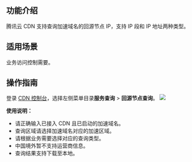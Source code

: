 

## 功能介绍

腾讯云 CDN 支持查询加速域名的回源节点 IP，支持 IP 段和 IP 地址两种类型。

## 适用场景

业务访问控制需要。

## 操作指南

登录 [CDN 控制台](https://console.cloud.tencent.com/cdn)，选择左侧菜单目录**服务查询** > **回源节点查询**。
![](https://staticintl.cloudcachetci.com/yehe/backend-news/Q7Dv068_%E4%BC%81%E4%B8%9A%E5%BE%AE%E4%BF%A1%E6%88%AA%E5%9B%BE_20230224110059.png)

**使用说明：**
- 请正确输入已接入 CDN 且已启动的加速域名。
- 查询区域请选择加速域名对应的加速区域。
- 请根据业务需要选择对应的查询类型。
- 中国境外暂不支持运营商信息。
- 查询结果支持下载至本地。
